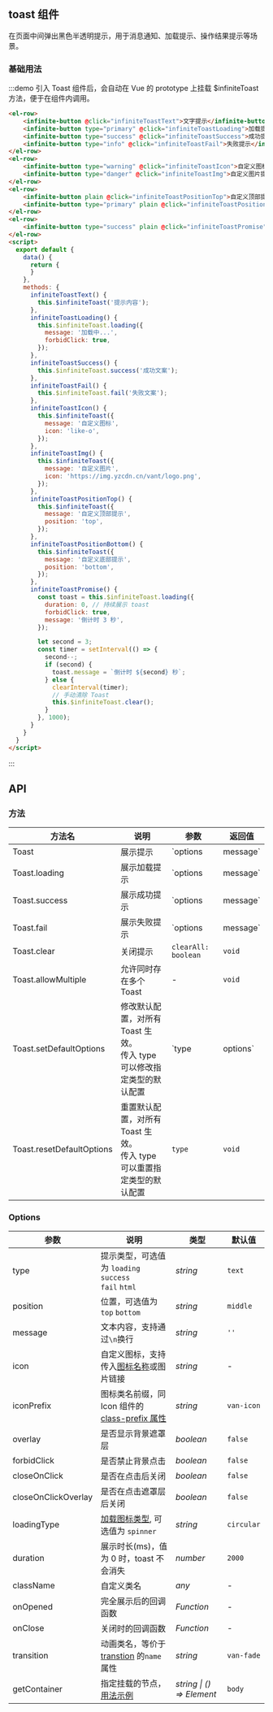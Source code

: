 ## toast 组件

在页面中间弹出黑色半透明提示，用于消息通知、加载提示、操作结果提示等场景。

### 基础用法

:::demo 引入 Toast 组件后，会自动在 Vue 的 prototype 上挂载 $infiniteToast 方法，便于在组件内调用。


```html
<el-row>
    <infinite-button @click="infiniteToastText">文字提示</infinite-button>
    <infinite-button type="primary" @click="infiniteToastLoading">加载提示</infinite-button>
    <infinite-button type="success" @click="infiniteToastSuccess">成功提示</infinite-button>
    <infinite-button type="info" @click="infiniteToastFail">失败提示</infinite-button>
</el-row>
<el-row>
    <infinite-button type="warning" @click="infiniteToastIcon">自定义图标提示</infinite-button>
    <infinite-button type="danger" @click="infiniteToastImg">自定义图片提示</infinite-button>
</el-row>
<el-row>
    <infinite-button plain @click="infiniteToastPositionTop">自定义顶部提示</infinite-button>
    <infinite-button type="primary" plain @click="infiniteToastPositionBottom">自定义底部提示</infinite-button>
</el-row>
<el-row>
    <infinite-button type="success" plain @click="infiniteToastPromise">动态更新提示</infinite-button>
</el-row>
<script>
  export default {
    data() {
      return {
      }
    },
    methods: {
      infiniteToastText() {
        this.$infiniteToast('提示内容');
      },
      infiniteToastLoading() {
        this.$infiniteToast.loading({
          message: '加载中...',
          forbidClick: true,
        });
      },
      infiniteToastSuccess() {
        this.$infiniteToast.success('成功文案');
      },
      infiniteToastFail() {
        this.$infiniteToast.fail('失败文案');
      },
      infiniteToastIcon() {
        this.$infiniteToast({
          message: '自定义图标',
          icon: 'like-o',
        });
      },
      infiniteToastImg() {
        this.$infiniteToast({
          message: '自定义图片',
          icon: 'https://img.yzcdn.cn/vant/logo.png',
        });
      },
      infiniteToastPositionTop() {
        this.$infiniteToast({
          message: '自定义顶部提示',
          position: 'top',
        });
      },
      infiniteToastPositionBottom() {
        this.$infiniteToast({
          message: '自定义底部提示',
          position: 'bottom',
        });
      },
      infiniteToastPromise() {
        const toast = this.$infiniteToast.loading({
          duration: 0, // 持续展示 toast
          forbidClick: true,
          message: '倒计时 3 秒',
        });

        let second = 3;
        const timer = setInterval(() => {
          second--;
          if (second) {
            toast.message = `倒计时 ${second} 秒`;
          } else {
            clearInterval(timer);
            // 手动清除 Toast
            this.$infiniteToast.clear();
          }
        }, 1000);
      }
    }
  }
</script>
```

:::

## API

### 方法

| 方法名 | 说明 | 参数 | 返回值 |
| --- | --- | --- | --- |
| Toast | 展示提示 | `options | message` | toast 实例 |
| Toast.loading | 展示加载提示 | `options | message` | toast 实例 |
| Toast.success | 展示成功提示 | `options | message` | toast 实例 |
| Toast.fail | 展示失败提示 | `options | message` | toast 实例 |
| Toast.clear | 关闭提示 | `clearAll: boolean` | `void` |
| Toast.allowMultiple | 允许同时存在多个 Toast | - | `void` |
| Toast.setDefaultOptions | 修改默认配置，对所有 Toast 生效。<br>传入 type 可以修改指定类型的默认配置 | `type | options` | `void` |
| Toast.resetDefaultOptions | 重置默认配置，对所有 Toast 生效。<br>传入 type 可以重置指定类型的默认配置 | `type` | `void` |

### Options

| 参数 | 说明 | 类型 | 默认值 |
| --- | --- | --- | --- |
| type | 提示类型，可选值为 `loading` `success`<br>`fail` `html` | _string_ | `text` |
| position | 位置，可选值为 `top` `bottom` | _string_ | `middle` |
| message | 文本内容，支持通过`\n`换行 | _string_ | `''` | - |
| icon | 自定义图标，支持传入[图标名称](#/zh-CN/icon)或图片链接 | _string_ | - |
| iconPrefix | 图标类名前缀，同 Icon 组件的 [class-prefix 属性](#/zh-CN/icon#props) | _string_ | `van-icon` |
| overlay | 是否显示背景遮罩层 | _boolean_ | `false` |
| forbidClick | 是否禁止背景点击 | _boolean_ | `false` |
| closeOnClick | 是否在点击后关闭 | _boolean_ | `false` |
| closeOnClickOverlay | 是否在点击遮罩层后关闭 | _boolean_ | `false` |
| loadingType | [加载图标类型](#/zh-CN/loading), 可选值为 `spinner` | _string_ | `circular` |
| duration | 展示时长(ms)，值为 0 时，toast 不会消失 | _number_ | `2000` |
| className | 自定义类名 | _any_ | - |
| onOpened | 完全展示后的回调函数 | _Function_ | - |
| onClose | 关闭时的回调函数 | _Function_ | - |
| transition | 动画类名，等价于 [transtion](https://cn.vuejs.org/v2/api/index.html#transition) 的`name`属性 | _string_ | `van-fade` |
| getContainer | 指定挂载的节点，[用法示例](#/zh-CN/popup#zhi-ding-gua-zai-wei-zhi) | _string \| () => Element_ | `body` |
